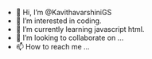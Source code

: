 - 👋 Hi, I’m @KavithavarshiniGS
- 👀 I’m interested in coding.
- 🌱 I’m currently learning javascript html.
- 💞️ I’m looking to collaborate on ...
- 📫 How to reach me ...

<!---
KavithavarshiniGS/KavithavarshiniGS is a ✨ special ✨ repository because its `README.md` (this file) appears on your GitHub profile.
You can click the Preview link to take a look at your changes.
--->
